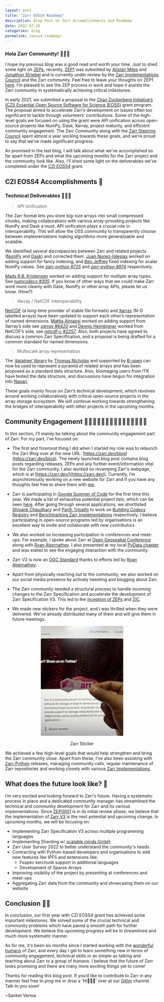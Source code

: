```yaml
---
layout: post
title: "Zarr EOSS4 Roadmap"
description: Blog Post on Zarr Accomplishments and Roadmap
date: 2022-07-26
categories: blog
permalink: /eoss4-roadmap/
---
```


### Hola Zarr Community! 🙋🏻‍♂️

I hope my previous blog was a good read and worth your time. Just to shed some
light on [ZEPs](https://zarr.dev/blog/zep-inception/), recently, [ZEP1](https://zarr.dev/zeps/draft/ZEP0001.html) was submitted by [Alistair Miles](https://github.com/alimanfoo) and [Jonathon Striebel](https://github.com/jstriebel) and is currently under review by the [Zarr Implementations Council](https://github.com/zarr-developers/governance/blob/main/GOVERNANCE.md#zarr-implementation-council-zic) and the Zarr community.
Feel free to leave your thoughts on ZEP1 [here](https://github.com/zarr-developers/zarr-specs/pull/149). I’m pleased to see the
ZEP process in work and hope it assists the Zarr community in systematically
achieving critical milestones.

In early 2021, we submitted a proposal to the [Chan Zuckerberg Initiative’s
(CZI) Essential Open Source Software for Science (EOSS)](https://chanzuckerberg.com/eoss/) grant program. The proposal
aimed to accelerate Zarr’s development on issues often too significant to
tackle through volunteers’ contributions. Some of the high-level goals we
focused on using the grant were API unification across open-source projects
like NumPy, Dask, Xarray, project maturity, and efficient community engagement.
The Zarr Community along with the [Zarr Steering Council](https://github.com/zarr-developers/governance/blob/main/GOVERNANCE.md#zarr-steering-council)
spent almost a year working towards these goals, and
we’re proud to say that we’ve made significant progress.

As promised in the last blog, I will talk about what we’ve accomplished so far
apart from ZEPs and what the upcoming months for the Zarr project and the
community look like. Also, I’ll shed some light on the deliverables we’ve
completed under the [CZI EOSS4](https://chanzuckerberg.com/eoss/proposals/?cycle=4) grant.

## CZI EOSS4 Accomplishments 📝

### Technical Deliverables 🧑🏻‍💻

> API Unification

The Zarr format lets you store big-size arrays into small compressed chunks,
making collaborations with various array-providing projects like NumPy and Dask
a must. API unification plays a crucial role in interoperability. This
will allow the OSS community to transparently choose between implementations
making algorithms more generalisable and scalable.

We identified several discrepancies between Zarr and related projects ([NumPy](https://github.com/numpy/numpy) and 
[Dask](https://github.com/dask/dask)) and corrected them. [Juan Nunez-Iglesias](https://github.com/jni) 
worked on adding support for fancy indexing, and [Ben Jeffrey](https://github.com/benjeffery) 
fixed indexing for scalar NumPy values. See [*zarr-python #725*](https://github.com/zarr-developers/zarr-python/pull/725) 
and [*zarr-python #974*](https://github.com/zarr-developers/zarr-python/pull/974) respectively.

[Mads R.B. Kristensen](https://github.com/madsbk) worked on adding support for
multiple array types. See [*numcodecs #305*](https://github.com/zarr-developers/numcodecs/pull/305).
If you know of other ways that we could make Zarr work more cleanly with Dask,
NumPy or other array APIs, please let us know. (How?)

> Xarray / NetCDF Interoperability

[NetCDF](https://github.com/unidata/netcdf-c/) (a long-time provider of stable
file formats) and [Xarray](https://github.com/pydata/xarray/) (N-D labelled
arrays) have been updated to support each other’s representation of named dimensions.
[Mattia Almansi](https://github.com/malmans2) worked on adding support from
Xarray’s side see [*xarray #6420*](https://github.com/pydata/xarray/pull/6420) and [Dennis Heimbigner](https://github.com/DennisHeimbigner) 
worked from NetCDF’s side, see
[*netcdf-c #2257*](https://github.com/unidata/netcdf-c/pull/2257). Also, both
projects have agreed to discuss a common Zarr Specification, and a proposal is
being drafted for a common standard for named dimensions.

> Multiscale array representation

The [‘datatree’ library](https://github.com/xarray-contrib/datatree) by
[Thomas Nicholas](https://github.com/TomNicholas) and supported by [B-open](https://www.bopen.eu/) can now be used to represent a pyramid of related
arrays and has been proposed as a standard data structure. Also, bioimaging
users from ITK have tested the data structure, and discussions have begun for
integration into [Napari](https://github.com/napari/napari).


These goals mainly focus on Zarr’s technical development, which revolves
around working collaboratively with critical open-source projects in the array
storage ecosystem. We will continue working towards strengthening the bridges
of interoperability with other projects in the upcoming months.

## Community Engagement 👩🏻‍🤝‍👨🏼👨🏿‍🤝‍👨🏻👩🏿‍🤝‍👩🏼

In this section, I’ll mainly be talking about the community engagement part of
Zarr. For my part, I’ve focused on:

- The first and foremost thing I did when I started my role was to relaunch the
  Zarr Blog over at the new URL: [https://zarr.dev/blog](https://zarr.dev/blog). The newly launched blog
  post contains blog posts regarding releases, ZEPs and any further
  event/information vital for the Zarr community. I also worked on revamping
  Zarr’s webpage, which is at [https://zarr.dev/](https://zarr.dev/). Currently, I’m asynchronously
  working on a new website for Zarr and if you have any thoughts feel free to
  share them with [me](mailto:svsanketverma5@gmail.com).

- Zarr is participating in [Google Summer of Code](https://summerofcode.withgoogle.com/) for the first time this year. We made
  a list of exhaustive potential project lists, which can be seen [here](https://github.com/zarr-developers/gsoc/blob/main/2022/ideas-list.md). After
  going through several applications, we shortlisted [Shivank Chaudhary](https://github.com/alt-shivam) and [Parth Tripathi](https://github.com/parthxtripathi/) to work on [Building Codecs Registry](https://summerofcode.withgoogle.com/programs/2022/projects/g4IPN5HL) and
  [Benchmarking Zarr Implementations](https://summerofcode.withgoogle.com/programs/2022/projects/qa93Xk9L) respectively. I
  believe participating in open-source programs led by organisations is an
  excellent way to invite and collaborate with new contributors.

- We also worked on increasing participation in conferences and meet-ups. For
  example, I spoke about Zarr at [Open Geospatial Conference](https://youtu.be/KiiKvXzhyMs) along with 
  [Ryan Abernathey](https://youtu.be/unGL07trSjA). I also presented at my local [PyData chapter](https://youtu.be/EDXxytmCGqw) 
  and was elated to see the engaging interaction with the community.

- Zarr V2 is now an [OGC Standard](https://portal.ogc.org/files/100727) thanks
  to efforts led by [Ryan Abernathey](https://github.com/rabernat/).

- Apart from physically reaching out to the community, we also worked on our
  social media presence by actively tweeting and blogging about Zarr.

- The Zarr community needed a structural process to handle incoming changes to
  the Zarr Specification and accelerate the development of Zarr Specification
  V3. This led to the [inception of ZEPs](https://zarr.dev/blog/zep-inception/) and
  [ZIC](https://github.com/zarr-developers/governance/blob/main/GOVERNANCE.md#zarr-implementation-council-zic).

- We made new stickers for the project, and I was thrilled when they were
  delivered. We’ve already distributed many of them and will give them in
  future meetings.

<p align="center">
  <img src="../assets/images/zarr_sticker.jpeg" alt="zarr_sticker" width="270">
  <center> Zarr Sticker </center>
</p>


We achieved a few high-level goals that would help strengthen and bring the Zarr
community close. Apart from these, I’ve also been assisting with [Zarr-Python](https://github.com/zarr-developers/zarr-python)
releases, managing community calls, regular maintenance of Zarr repositories and working closely with
various [Zarr Implementations](https://github.com/zarr-developers/zarr_implementations).


## What does the future look like? 🔮

I’m very excited and looking forward to Zarr’s future. Having a systematic
process in place and a dedicated community manager has streamlined the
technical and community development for Zarr and its various implementations.
Since [ZEP0001](https://github.com/zarr-developers/zarr-specs/pull/149) is in
its initial review phase, we believe that the implementation of [Zarr V3](https://zarr-specs.readthedocs.io/en/latest/core/v3.0.html) 
is the next potential and upcoming change. In upcoming months, we will be focusing on:

- Implementing Zarr Specification V3 across multiple programming languages
- Implementing Sharding w/ [scalable minds GmbH](https://scalableminds.com/)
- Zarr User Survey 2022 to better understand the community's needs
- Contracting with Python-based developers and organisations to add new features like IPFS and extensions like:
  - Fsspec kerchunk support in additional languages
  - Development of Sparse Arrays
- Improving visibility of the project by presenting at conferences and meet-ups
- Aggregating Zarr data from the community and showcasing them on our website

## Conclusion 🙌🏻

In conclusion, our first year with CZI EOSS4 grant has achieved some important
milestones. We solved some of the crucial technical and community problems
which have paved a smooth path for further development. We believe the upcoming
progress will be in streamlined and much more systematic manner.

As for me, it's been six months since I started working with the [wonderful humans](https://gitter.im/zarr-developers/community#people)
of Zarr, and every day I get to learn something new in terms of community
engagement, technical skills or as simple as talking and teaching about Zarr to
a group of humans. I believe that the future of Zarr looks promising and
there are many more exciting things yet to come!

Thanks for reading this blog post. If you’d like to contribute to Zarr in any
manner feel free to ping me or drop a 'Hi🙋🏻‍♂️' over at our [Gitter](https://gitter.im/zarr-developers/community) channel. Talk to you soon! 

~Sanket Verma

<script src="https://giscus.app/client.js"
        data-repo="zarr-developers/blog"
        data-repo-id="R_kgDOGxrWVg"
        data-category="General"
        data-category-id="DIC_kwDOGxrWVs4CU5q_"
        data-mapping="pathname"
        data-strict="0"
        data-reactions-enabled="1"
        data-emit-metadata="0"
        data-input-position="top"
        data-theme="light"
        data-lang="en"
        crossorigin="anonymous"
        async>
</script>
